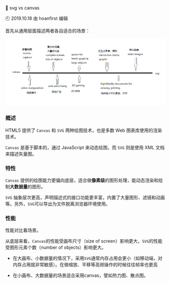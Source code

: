 🐾 svg vs canvas

🕘 2019.10.18 由 hoanfirst 编辑

首先从通用层面描述两者各自适合的场景：

![](https://github.com/hoanFir/blogs/blob/master/%E5%8F%AF%E8%A7%86%E5%8C%96%E6%8A%80%E6%9C%AF/images/svgcanvas.png?raw=true)


### 概述

HTML5 提供了 `Canvas` 和 `SVG` 两种绘图技术，也是多数 Web 图表库使用的渲染技术。

`Canvas` 是基于脚本的，通过 JavaScript 来动态绘图，而 `SVG` 则是使用 XML 文档来描述矢量图。

### 特性

`Canvas` 提供的绘图能力更偏向底层，适合做**像素级**的图形处理，能动态渲染和绘制**大数据量**的图形。

`SVG` 抽象层次更高，声明描述式的接口功能更丰富，内置了大量图形、滤镜和动画等。另外，`SVG`可以导出为文件脱离浏览器环境使用。

### 性能

性能对比看场景。

从底层来看，`Canvas`的性能受画布尺寸（size of screen）影响更大，`SVG`的性能受图形元素个数（number of objects）影响更大。

- 在大画布、小数据量的情况下，采用`SVG`通常内存占用会更小（如移动端，对内存占用就非常敏感）。在做缩放、平移等高频操作的时候往往帧率也更高

- 在小画布、大数据量的场景适合采用canvas，譬如热力图、散点图。




